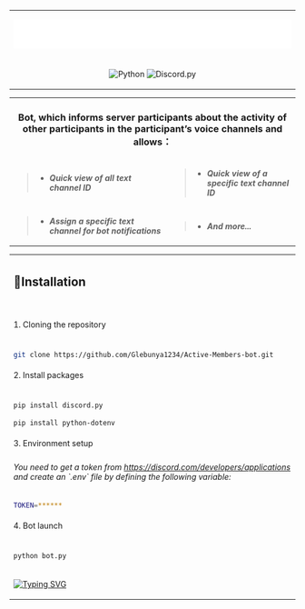 <table>
 
  <tr>
   <td>
    <p align="center">
     <img src="BotLogo1.png" alt="LogoBot">
    </p>
   </td>
  </tr>

 
<tr>
 <td>
  <p align='center'>
   <img alt="Python" src="https://img.shields.io/badge/-Python-090909?style=for-the-badge&logo=python&logoColor=white">
   <img alt="Discord.py" src="https://img.shields.io/badge/-discord.py-090909?style=for-the-badge&logo=discord&logoColor=white">
  </p>
 </td>
</tr>

</table>

<table>
  <tr>
    <td colspan="2">
      <h3 align='center'>Bot, which informs server participants about the activity of other participants in the participant’s voice channels and allows：</h3>
    </td>
  </tr>
  
  <tr>
    <td>
       
 > - _**Quick view of all text channel ID**_
    </td>
    <td>
    
  > - _**Quick view of a specific text channel ID**_
    </td>
  </tr>
  
   <tr>
    <td>
       
  > - _**Assign a specific text channel for bot notifications**_
    </td>
    <td>
    
  > - _**And more...**_
    </td>
  </tr>
</table>

<table style="width: 100%; max-width: 100%;">
  <tr>
    <td style="width: 100%; max-width: 100%;">

   ## 🔧Installationㅤㅤㅤㅤㅤㅤㅤㅤㅤㅤㅤㅤㅤㅤㅤㅤㅤㅤㅤㅤㅤㅤㅤㅤㅤㅤㅤㅤㅤㅤㅤㅤㅤㅤ
<tr>
  <td>
 	 1. Cloning the repository
  </td>
</tr>

<tr>
  <td>
<br>
			
```bash
git clone https://github.com/Glebunya1234/Active-Members-bot.git
```

  </td>
</tr>

<tr>
  <td>
 	 2. Install packages
  </td>
</tr>

<tr>
  <td>
<br>

```bash
pip install discord.py
```
```bash
pip install python-dotenv
```
  </td>
</tr>

<tr>
  <td>
 	 3. Environment setup
  </td>
</tr>

<tr>
  <td>
		 <h6> You need to get a token from  <a href="https://discord.com/developers/applications/">https://discord.com/developers/applications</a>  and create an `.env` file by defining the following variable:</h6>

	
```bash
TOKEN=******
```
  </td>
</tr>



<tr>
  <td>
 	 4. Bot launch
  </td>
</tr>

<tr>
  <td>
<br>

```bash
python bot.py
```

  </td>
</tr>

<tr>
  <td>
 	  	 

[![Typing SVG](https://readme-typing-svg.demolab.com?font=Fira+Code&weight=900&size=14&duration=2000&pause=5500&color=858C9C&center=true&vCenter=true&random=false&width=1200&separator=%3C&lines=Attention%2C+receiving+a+token+will+not+be+enough;+in+addition+to+the+token%2C+you+must+configure+your+bot+on+the+site+listed+above+and+add+it+to+your+server)](https://git.io/typing-svg)

  </td>
</tr>

</table>

